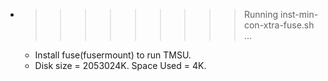 * >>>>>>>>> Running inst-min-con-xtra-fuse.sh ...
  * Install fuse(fusermount) to run TMSU.
  * Disk size = 2053024K. Space Used = 4K.
